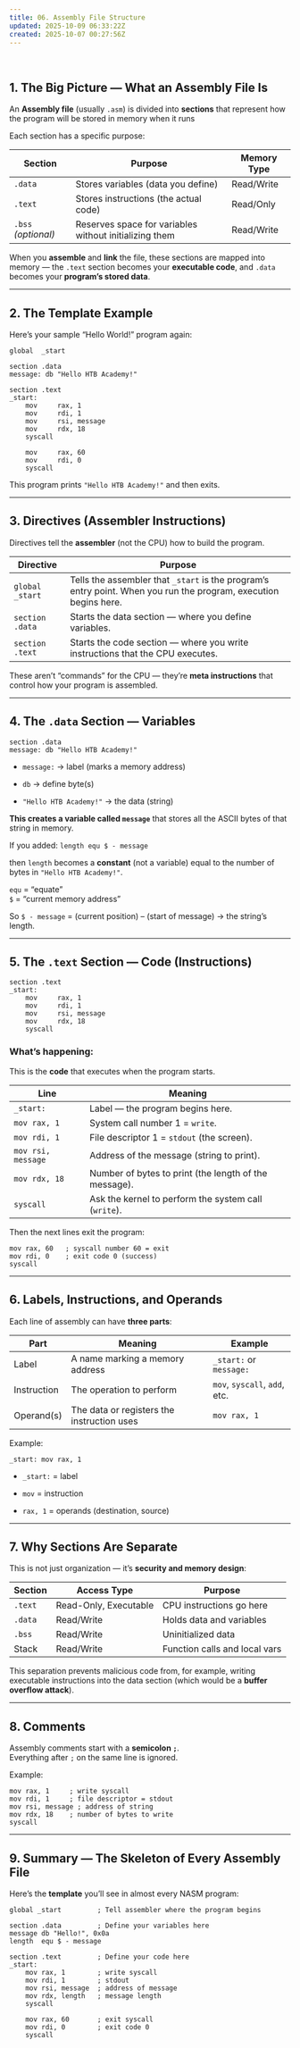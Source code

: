 ```yaml
---
title: 06. Assembly File Structure
updated: 2025-10-09 06:33:22Z
created: 2025-10-07 00:27:56Z
---
```


&nbsp;

## 1\. The Big Picture — What an Assembly File Is

An **Assembly file** (usually `.asm`) is divided into **sections** that represent how the program will be stored in memory when it runs

Each section has a specific purpose:

| Section | Purpose | Memory Type |
| --- | --- | --- |
| `.data` | Stores variables (data you define) | Read/Write |
| `.text` | Stores instructions (the actual code) | Read/Only |
| `.bss` *(optional)* | Reserves space for variables without initializing them | Read/Write |

When you **assemble** and **link** the file, these sections are mapped into memory — the `.text` section becomes your **executable code**, and `.data` becomes your **program’s stored data**.

* * *

## 2\. The Template Example

Here’s your sample “Hello World!” program again:

```
global  _start

section .data
message: db "Hello HTB Academy!"

section .text
_start:
    mov     rax, 1
    mov     rdi, 1
    mov     rsi, message
    mov     rdx, 18
    syscall

    mov     rax, 60
    mov     rdi, 0
    syscall

```

This program prints `"Hello HTB Academy!"` and then exits.

* * *

## 3\. Directives (Assembler Instructions)

Directives tell the **assembler** (not the CPU) how to build the program.

| Directive | Purpose |
| --- | --- |
| `global _start` | Tells the assembler that `_start` is the program’s entry point. When you run the program, execution begins here. |
| `section .data` | Starts the data section — where you define variables. |
| `section .text` | Starts the code section — where you write instructions that the CPU executes. |

These aren’t “commands” for the CPU — they’re **meta instructions** that control how your program is assembled.

* * *

## 4\. The `.data` Section — Variables

```
section .data
message: db "Hello HTB Academy!"

```

- `message:` → label (marks a memory address)
    
- `db` → define byte(s)
    
- `"Hello HTB Academy!"` → the data (string)
    

**This creates a variable called `message`** that stores all the ASCII bytes of that string in memory.

If you added: `length equ $ - message`

then `length` becomes a **constant** (not a variable) equal to the number of bytes in `"Hello HTB Academy!"`.

`equ` = “equate”  
`$` = “current memory address”

So `$ - message` = (current position) – (start of message) → the string’s length.

* * *

## 5\. The `.text` Section — Code (Instructions)

```
section .text
_start:
    mov     rax, 1
    mov     rdi, 1
    mov     rsi, message
    mov     rdx, 18
    syscall

```

### What’s happening:

This is the **code** that executes when the program starts.

| Line | Meaning |
| --- | --- |
| `_start:` | Label — the program begins here. |
| `mov rax, 1` | System call number 1 = `write`. |
| `mov rdi, 1` | File descriptor 1 = `stdout` (the screen). |
| `mov rsi, message` | Address of the message (string to print). |
| `mov rdx, 18` | Number of bytes to print (the length of the message). |
| `syscall` | Ask the kernel to perform the system call (`write`). |

Then the next lines exit the program:

```
mov rax, 60   ; syscall number 60 = exit
mov rdi, 0    ; exit code 0 (success)
syscall

```

* * *

## 6\. Labels, Instructions, and Operands

Each line of assembly can have **three parts**:

| Part | Meaning | Example |
| --- | --- | --- |
| Label | A name marking a memory address | `_start:` or `message:` |
| Instruction | The operation to perform | `mov`, `syscall`, `add`, etc. |
| Operand(s) | The data or registers the instruction uses | `mov rax, 1` |

Example:

`_start: mov rax, 1`

- `_start:` = label
    
- `mov` = instruction
    
- `rax, 1` = operands (destination, source)
    

* * *

## 7\. Why Sections Are Separate

This is not just organization — it’s **security and memory design**:

| Section | Access Type | Purpose |
| --- | --- | --- |
| `.text` | Read-Only, Executable | CPU instructions go here |
| `.data` | Read/Write | Holds data and variables |
| `.bss` | Read/Write | Uninitialized data |
| Stack | Read/Write | Function calls and local vars |

This separation prevents malicious code from, for example, writing executable instructions into the data section (which would be a **buffer overflow attack**).

* * *

## 8\. Comments

Assembly comments start with a **semicolon `;`**.  
Everything after `;` on the same line is ignored.

Example:

```
mov rax, 1     ; write syscall
mov rdi, 1     ; file descriptor = stdout
mov rsi, message ; address of string
mov rdx, 18    ; number of bytes to write
syscall

```

* * *

## 9\. Summary — The Skeleton of Every Assembly File

Here’s the **template** you’ll see in almost every NASM program:

```
global _start         ; Tell assembler where the program begins

section .data         ; Define your variables here
message db "Hello!", 0x0a
length  equ $ - message

section .text         ; Define your code here
_start:
    mov rax, 1        ; write syscall
    mov rdi, 1        ; stdout
    mov rsi, message  ; address of message
    mov rdx, length   ; message length
    syscall

    mov rax, 60       ; exit syscall
    mov rdi, 0        ; exit code 0
    syscall

```

&nbsp;